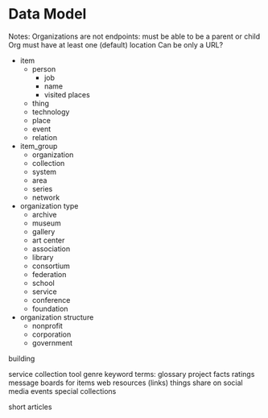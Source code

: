 # Data Model

Notes:
    Organizations are not endpoints: must be able to be a parent or child
    Org must have at least one (default) location
        Can be only a URL?

* item
    * person
        - job
        - name
        - visited places
    * thing
    * technology
    * place
    * event
    * relation
* item_group
    * organization
    * collection
    * system
    * area
    * series
    * network
* organization type
    * archive
    * museum
    * gallery
    * art center
    * association
    * library
    * consortium
    * federation
    * school
    * service
    * conference
    * foundation
* organization structure
    * nonprofit
    * corporation
    * government


building

service
collection
tool
    genre
keyword
terms: glossary
project
facts
ratings
message boards for items
web resources (links)
things
share on social media
events
special collections

short articles 